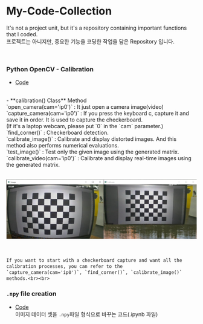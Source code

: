 # My-Code-Collection
It's not a project unit, but it's a repository containing important functions that I coded.<br>
프로젝트는 아니지만, 중요한 기능을 코딩한 작업을 담은 Repository 입니다.

<br>

### Python OpenCV - Calibration
  - [Code](https://github.com/Lee-JaeWon/My-Code-Collection/blob/main/Code_py/calibration.py)
  <br>
    - **calibration() Class** Method<br>
    `open_camera(cam='ip0')` : It just open a camera image(video)<br>
    `capture_camera(cam='ip0')` : If you press the keyboard c, capture it and save it in order. It is used to capture the checkerboard.<br>
    (If it's a laptop webcam, please put `0` in the `cam` parameter.)<br>
    `find_corner()` : Checkerboard detection.<br>
    `calibrate_image()` : Calibrate and display distorted images. And this method also performs numerical evaluations.<br>
    `test_image()` : Test only the given image using the generated matrix.<br>
    `calibrate_video(cam='ip0')` : Calibrate and display real-time images using the generated matrix.<br>
    <br>
    <p align="center"><img src="./doc/1.png" width = "700" ></p><br>
    
    If you want to start with a checkerboard capture and want all the calibration processes, you can refer to the `capture_camera(cam='ip0')`, `find_corner()`, `calibrate_image()` methods.<br><br>

### `.npy` file creation
  - [Code](https://github.com/Lee-JaeWon/My-Code-Collection/blob/main/npy_create.ipynb)<br>
  이미지 데이터 셋을 `.npy`파일 형식으로 바꾸는 코드(.ipynb 파일)
